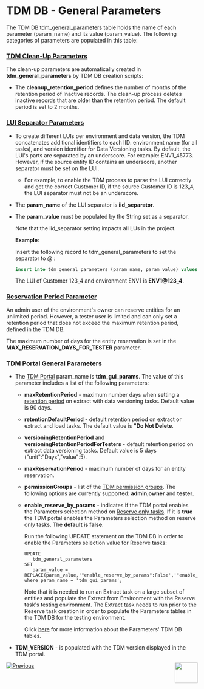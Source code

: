 # TDM DB - General Parameters

The TDM DB  [tdm_general_parameters](/articles/TDM/tdm_architecture/02_tdm_database.md#tdm_general_parameters) table holds the name of each parameter (param_name) and its value (param_value). The following categories of parameters are populated in this table:

### [TDM Clean-Up Parameters](/articles/TDM/tdm_architecture/06_tdmdb_cleanup_process.md) 

The clean-up parameters are automatically created in **tdm_general_parameters** by TDM DB creation scripts:

- The **cleanup_retention_period** defines the number of months of the retention period of Inactive records.  The clean-up process deletes inactive records that are older than the retention period. The default period is set to 2 months.

### [LUI Separator Parameters](/articles/TDM/tdm_implementation/01_tdm_set_instance_per_env_and_version.md) 

- To create different LUIs per environment and data version, the TDM concatenates additional identifiers to each IID: environment name (for all tasks), and version identifier for Data Versioning tasks.  By default, the LUI's parts are separated by an underscore. For example: ENV1_45773.  However, if the source entity ID contains an underscore, another separator must be set on the LUI. 
  
  - For example, to enable the TDM process to parse the LUI correctly and get the correct Customer ID, if the source Customer ID is 123_4, the LUI separator must not be an underscore.

- The **param_name** of the LUI separator is **iid_separator**.  

- The **param_value** must be populated by the String set as a separator.  

  Note that the iid_separator setting impacts all LUs in the project.

  **Example**:

  Insert the following record to tdm_general_parameters to set the separator to @ : 

  ```sql
  insert into tdm_general_parameters (param_name, param_value) values ('iid_separator', '@');
  ```

  The LUI of Customer 123_4 and environment ENV1 is **ENV1@123_4**.

  

### [Reservation Period Parameter](/articles/TDM/tdm_architecture/08_entity_reservation.md) 

An admin user of the environment's owner can reserve entities for an unlimited period. However, a tester user is limited and can only set a retention period that does not exceed the maximum retention period, defined in the TDM DB. 

The maximum number of days for the entity reservation is set in the **MAX_RESERVATION_DAYS_FOR_TESTER** parameter. 



### TDM Portal General Parameters

- The [TDM Portal](/articles/TDM/tdm_gui/01_tdm_gui_overview.md) param_name is **tdm_gui_params**. The value of this parameter includes a list of the following parameters:
  
  - **maxRetentionPeriod** - maximum number days when setting a [retention period](/articles/TDM/tdm_gui/16_extract_task.md#retention-period) on extract with data versioning tasks. Default value is 90 days.
  
  - **retentionDefaultPeriod** - default retention period on extract or extract and load tasks. The default value is **"Do Not Delete**.
  
  - **versioningRetentionPeriod** and **versioningRetentionPeriodForTesters** - default retention period on extract data versioning tasks. Default value is 5 days ("unit":"Days","value":5).
  
  - **maxReservationPeriod** - maximum number of days for an entity reservation.  
  
  - **permissionGroups** - list of the [TDM permission groups](/articles/TDM/tdm_gui/02a_permission_group_mapping_window.md). The following options are currently supported: **admin**,**owner** and **tester**.   
  
  - **enable_reserve_by_params** - indicates if the TDM portal enables the Parameters selection method on [Reserve only tasks](/articles/TDM/tdm_gui/20_reserve_only_task.md). If it is **true** the TDM portal enables the Parameters selection method on reserve only tasks. The **default is false**.
  
    Run the following UPDATE statement on the TDM DB in order to enable the Parameters selection value for Reserve tasks:
  
    ```
    UPDATE 
       tdm_general_parameters
    SET 
       param_value = REPLACE(param_value,'"enable_reserve_by_params":False','"enable_reserve_by_params":true') 
    where param_name = 'tdm_gui_params'; 
    ```
  
    Note that it is needed to run an Extract task on a large subset of entities and populate the Extract from Environment with the Reserve task's testing environment. The Extract task needs to run prior to the Reserve task creation in order to populate the Parameters tables in the TDM DB for the testing environment.
  
    Click [here](/articles/TDM/tdm_architecture/07_tdm_parameters_handling.md) for more information about the Parameters' TDM DB tables. 
  
- **TDM_VERSION** - is populated with the TDM version displayed in the TDM portal.
  
  

[![Previous](/articles/images/Previous.png)](01_tdm_installation.md)[<img align="right" width="60" height="54" src="/articles/images/Next.png">](03_tdm_fabric_credentials.md)
